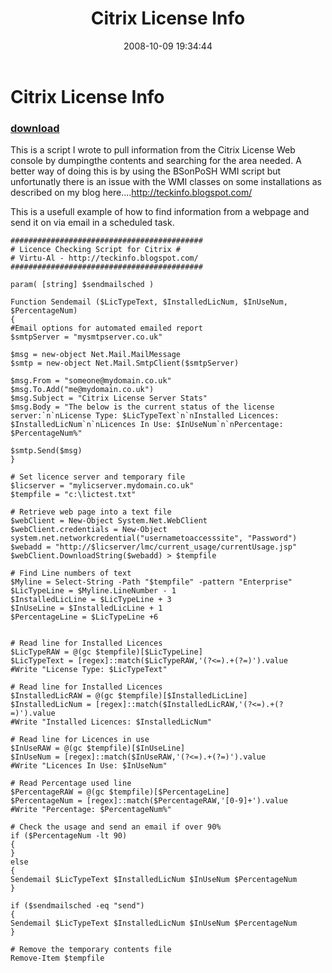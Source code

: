 ﻿---
pid:            631
poster:         alanrenouf
title:          Citrix License Info
date:           2008-10-09 19:34:44
format:         posh
parent:         0
parent:         0

---

# Citrix License Info

### [download](631.ps1)

This is a script I wrote to pull information from the Citrix License Web console by dumpingthe contents and searching for the area needed.  A better way of doing this is by using the BSonPoSH WMI script but unfortunatly there is an issue with the WMI classes on some installations as described on my blog here....http://teckinfo.blogspot.com/

This is a usefull example of how to find information from a webpage and send it on via email in a scheduled task.

```posh
###########################################
# Licence Checking Script for Citrix #
# Virtu-Al - http://teckinfo.blogspot.com/
###########################################

param( [string] $sendmailsched )

Function Sendemail ($LicTypeText, $InstalledLicNum, $InUseNum, $PercentageNum)
{
#Email options for automated emailed report
$smtpServer = "mysmtpserver.co.uk"

$msg = new-object Net.Mail.MailMessage
$smtp = new-object Net.Mail.SmtpClient($smtpServer)

$msg.From = "someone@mydomain.co.uk"
$msg.To.Add("me@mydomain.co.uk")
$msg.Subject = "Citrix License Server Stats"
$msg.Body = "The below is the current status of the license server:`n`nLicense Type: $LicTypeText`n`nInstalled Licences: $InstalledLicNum`n`nLicences In Use: $InUseNum`n`nPercentage: $PercentageNum%"

$smtp.Send($msg)
}

# Set licence server and temporary file
$licserver = "mylicserver.mydomain.co.uk"
$tempfile = "c:\lictest.txt"

# Retrieve web page into a text file
$webClient = New-Object System.Net.WebClient
$webClient.credentials = New-Object system.net.networkcredential("usernametoaccesssite", "Password")
$webadd = "http://$licserver/lmc/current_usage/currentUsage.jsp"
$webClient.DownloadString($webadd) > $tempfile

# Find Line numbers of text
$Myline = Select-String -Path "$tempfile" -pattern "Enterprise"
$LicTypeLine = $Myline.LineNumber - 1
$InstalledLicLine = $LicTypeLine + 3
$InUseLine = $InstalledLicLine + 1
$PercentageLine = $LicTypeLine +6


# Read line for Installed Licences
$LicTypeRAW = @(gc $tempfile)[$LicTypeLine]
$LicTypeText = [regex]::match($LicTypeRAW,'(?<=).+(?=)').value
#Write "License Type: $LicTypeText"

# Read line for Installed Licences
$InstalledLicRAW = @(gc $tempfile)[$InstalledLicLine]
$InstalledLicNum = [regex]::match($InstalledLicRAW,'(?<=).+(?=)').value
#Write "Installed Licences: $InstalledLicNum"

# Read line for Licences in use
$InUseRAW = @(gc $tempfile)[$InUseLine]
$InUseNum = [regex]::match($InUseRAW,'(?<=).+(?=)').value
#Write "Licences In Use: $InUseNum"

# Read Percentage used line
$PercentageRAW = @(gc $tempfile)[$PercentageLine]
$PercentageNum = [regex]::match($PercentageRAW,'[0-9]+').value
#Write "Percentage: $PercentageNum%"

# Check the usage and send an email if over 90%
if ($PercentageNum -lt 90)
{
}
else
{
Sendemail $LicTypeText $InstalledLicNum $InUseNum $PercentageNum
}

if ($sendmailsched -eq "send")
{
Sendemail $LicTypeText $InstalledLicNum $InUseNum $PercentageNum
}

# Remove the temporary contents file
Remove-Item $tempfile
```
